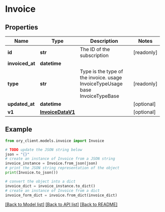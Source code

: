 # Invoice


## Properties

Name | Type | Description | Notes
------------ | ------------- | ------------- | -------------
**id** | **str** | The ID of the subscription | [readonly] 
**invoiced_at** | **datetime** |  | 
**type** | **str** | Type is the type of the invoice. usage InvoiceTypeUsage base InvoiceTypeBase | [readonly] 
**updated_at** | **datetime** |  | [optional] 
**v1** | [**InvoiceDataV1**](InvoiceDataV1.md) |  | [optional] 

## Example

```python
from ory_client.models.invoice import Invoice

# TODO update the JSON string below
json = "{}"
# create an instance of Invoice from a JSON string
invoice_instance = Invoice.from_json(json)
# print the JSON string representation of the object
print(Invoice.to_json())

# convert the object into a dict
invoice_dict = invoice_instance.to_dict()
# create an instance of Invoice from a dict
invoice_form_dict = invoice.from_dict(invoice_dict)
```
[[Back to Model list]](../README.md#documentation-for-models) [[Back to API list]](../README.md#documentation-for-api-endpoints) [[Back to README]](../README.md)


